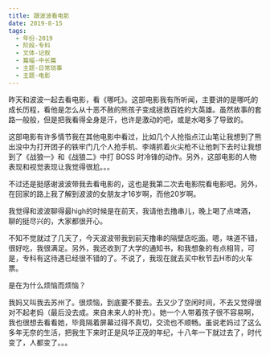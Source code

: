 ```yaml
---
title: 跟波波看电影
date: 2019-8-15
tags:
  - 年份-2019
  - 阶段-专科
  - 文体-记叙
  - 篇幅-中长篇
  - 主题-日常琐事
  - 主题-电影
---
```


昨天和波波一起去看电影，看《哪吒》。这部电影我有所听闻，主要讲的是哪吒的成长历程，看他是怎么从十恶不赦的熊孩子变成拯救百姓的大英雄。虽然故事的套路一般般，但是把我看得全身是汗，也许是激动的吧，或是水喝多了导致的。

这部电影有许多情节我在其他电影中看过，比如几个人抢指点江山笔让我想到了熊出没中为打开团子的铁牢门几个人抢手机、李靖抓着火尖枪不让他刺下去时让我想到了《战狼一》和《战狼二》中打 BOSS 时冷锋的动作。另外，这部电影的人物表现和视觉表现让我觉得很尬。。。

不过还是挺感谢波波带我去看电影的，这也是我第二次去电影院看电影吧。另外，在回家的路上我了解到波波的女朋友才16岁啊，而他20岁啊。

我觉得和波波聊得最high的时候是在前天，我请他去撸串儿，晚上喝了点啤酒，聊的挺尽兴的，大家都很开心。

不知不觉就过了几天了，今天波波带我到前天撸串的隔壁店吃面。嗯，味道不错，很好吃，我很满足。另外，我还收到了大学的通知书，和我想象的有点相背，可是，专科有这待遇已经很不错的了。不说了，我现在就去买中秋节去H市的火车票。

是在为什么烦恼而烦恼？

我妈又叫我去苏州了。很烦恼，到底要不要去。去又少了空闲时间，不去又觉得很对不起老妈（最后没去成。来自未来人的补充）。她一个人带着孩子很不容易啊，我也很想去看看她，毕竟隔着屏幕过得不真切，交流也不顺畅。虽说老妈过了这么多年无奈的生活，把我生下来时正是风华正茂的年纪，十八年一下就过去了，时代变了，人都变了。。。
